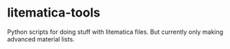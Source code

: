 # litematica-tools
Python scripts for doing stuff with litematica files.
But currently only making advanced material lists.
